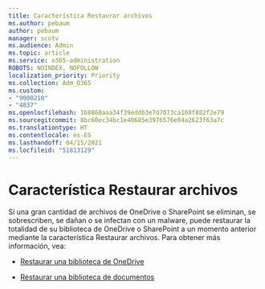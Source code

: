 ```yaml
---
title: Característica Restaurar archivos
ms.author: pebaum
author: pebaum
manager: scotv
ms.audience: Admin
ms.topic: article
ms.service: o365-administration
ROBOTS: NOINDEX, NOFOLLOW
localization_priority: Priority
ms.collection: Adm_O365
ms.custom:
- "9000210"
- "4837"
ms.openlocfilehash: 168860aaa34f39eddb3e7d7073ca108f882f2e79
ms.sourcegitcommit: 8bc60ec34bc1e40685e3976576e04a2623f63a7c
ms.translationtype: HT
ms.contentlocale: es-ES
ms.lasthandoff: 04/15/2021
ms.locfileid: "51813129"
---
```

# <a name="files-restore-feature"></a>Característica Restaurar archivos

Si una gran cantidad de archivos de OneDrive o SharePoint se eliminan, se sobrescriben, se dañan o se infectan con un malware, puede restaurar la totalidad de su biblioteca de OneDrive o SharePoint a un momento anterior mediante la característica Restaurar archivos. Para obtener más información, vea:

- [Restaurar una biblioteca de OneDrive](https://support.office.com/article/restore-your-onedrive-fa231298-759d-41cf-bcd0-25ac53eb8a150)

- [Restaurar una biblioteca de documentos](https://support.office.com/article/restore-a-document-library-317791c3-8bd0-4dfd-8254-3ca90883d39a)
